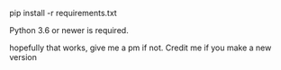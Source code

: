 
pip install -r requirements.txt

Python 3.6 or newer is required.

hopefully that works, give me a pm if not.
Credit me if you make a new version
